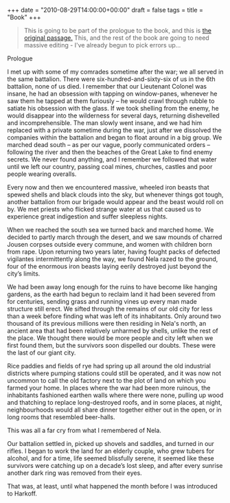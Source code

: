 +++
date = "2010-08-29T14:00:00+00:00"
draft = false
tags = 
title = "Book"
+++
<blockquote>&#13;
<p>This is going to be part of the prologue to the book, and this is <a title="prologue" href="http://burninghotelsdown.tumblr.com/post/468019194/five-oh">t</a><a title="Prologue" target="_blank" href="http://burninghotelsdown.tumblr.com/post/468019194/five-oh">he original passage.</a> This, and the rest of the book are going to need massive editing - I've already begun to pick errors up...</p>&#13;
</blockquote>&#13;
<p>Prologue</p>&#13;
<p>I met up with some of my comrades sometime after the war; we all served in the same battalion. There were six-hundred-and-sixty-six of us in the 6th battalion, none of us died. I remember that our Lieutenant Colonel was insane, he had an obsession with tapping on window-panes, whenever he saw them he tapped at them furiously – he would crawl through rubble to satiate his obsession with the glass. If we took shelling from the enemy, he would disappear into the wilderness for several days, returning dishevelled and incomprehensible. The man slowly went insane, and we had him replaced with a private sometime during the war, just after we dissolved the companies within the battalion and began to float around in a big group. We marched dead south – as per our vague, poorly communicated orders – following the river and then the beaches of the Great Lake to find enemy secrets. We never found anything, and I remember we followed that water until we left our country, passing coal mines, churches, castles and poor people wearing overalls.</p>&#13;
<p>Every now and then we encountered massive, wheeled iron beasts that spewed shells and black clouds into the sky, but whenever things got tough, another battalion from our brigade would appear and the beast would roll on by. We met priests who flicked strange water at us that caused us to experience great indigestion and suffer sleepless nights. </p>&#13;
<p>When we reached the south sea we turned back and marched home. We decided to partly march through the desert, and we saw mounds of charred Jousen corpses outside every commune, and women with children born from rape. Upon returning two years later, having fought packs of defected vigilantes intermittently along the way, we found Nela razed to the ground, four of the enormous iron beasts laying eerily destroyed just beyond the city’s limits.</p>&#13;
<p>We had been away long enough for the ruins to have become like hanging gardens, as the earth had begun to reclaim land it had been severed from for centuries, sending grass and running vines up every man made structure still erect. We sifted through the remains of our old city for less than a week before finding what was left of its inhabitants. Only around two thousand of its previous millions were then residing in Nela's north, an ancient area that had been relatively unharmed by shells, unlike the rest of the place. We thought there would be more people and city left when we first found them, but the survivors soon dispelled our doubts. These were the last of our giant city.</p>&#13;
<p>Rice paddies and fields of rye had spring up all around the old industrial districts where pumping stations could still be operated, and it was now not uncommon to call the old factory next to the plot of land on which you farmed your home. In places where the war had been more ruinous, the inhabitants fashioned earthen walls where there were none, pulling up wood and thatching to replace long-destroyed roofs, and in some places, at night, neighbourhoods would all share dinner together either out in the open, or in long rooms that resembled beer-halls.</p>&#13;
<p>This was all a far cry from what I remembered of Nela.</p>&#13;
<p>Our battalion settled in, picked up shovels and saddles, and turned in our rifles. I began to work the land for an elderly couple, who grew tubers for alcohol, and for a time, life seemed blissfully serene, it seemed like these survivors were catching up on a decade’s lost sleep, and after every sunrise another dark ring was removed from their eyes.</p>&#13;
<p>That was, at least, until what happened the month before I was introduced to Harkoff.</p> 